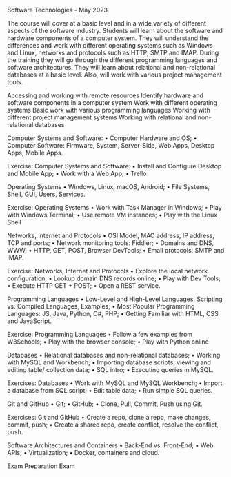 Software Technologies - May 2023

The course will cover at a basic level and in a wide variety of different aspects of the software industry. Students will learn about the software and hardware components of a computer system. They will understand the differences and work with different operating systems such as Windows and Linux, networks and protocols such as HTTP, SMTP and IMAP. During the training they will go through the different programming languages ​​and software architectures. They will learn about relational and non-relational databases at a basic level. Also, will work with various project management tools. 

Accessing and working with remote resources
Identify hardware and software components in a computer system
Work with different operating systems
Basic work with various programming languages
Working with different project management systems
Working with relational and non-relational databases


Computer Systems and Software:
• Computer Hardware and OS;
• Computer Software: Firmware, System, Server-Side, Web Apps, Desktop Apps, Mobile Apps.

Exercise: Computer Systems and Software:
• Install and Configure Desktop and Mobile App;
• Work with a Web App;
• Trello

Operating Systems
• Windows, Linux, macOS, Android;
• File Systems, Shell, GUI, Users, Services.

Exercise: Operating Systems
• Work with Task Manager in Windows;
• Play with Windows Terminal;
• Use remote VM instances;
• Play with the Linux Shell

Networks, Internet and Protocols
• OSI Model, MAC address, IP address, TCP and ports;
• Network monitoring tools: Fiddler;
• Domains and DNS, WWW;
• HTTP, GET, POST, Browser DevTools;
• Email protocols: SMTP and IMAP.

Exercise: Networks, Internet and Protocols
• Explore the local network configuration;
• Lookup domain DNS records online;
• Play with Dev Tools;
• Execute HTTP GET + POST;
• Open a REST service.

Programming Languages
• Low-Level and High-Level Languages, Scripting vs. Compiled Languages, Examples;
• Most Popular Programming Languages: JS, Java, Python, C#, PHP;
• Getting Familiar with HTML, CSS and JavaScript.

Exercise: Programming Languages
• Follow a few examples from W3Schools;
• Play with the browser console;
• Play with Python online


Databases
• Relational databases and non-relational databases;
• Working with MySQL and Workbench;
• Importing database scripts, viewing and editing table/ collection data;
• SQL intro;
• Executing queries in MySQL.

Exercises: Databases
• Work with MySQL and MySQL Workbench;
• Import a database from SQL script;
• Edit table data;
• Run simple SQL queries.

Git and GitHub
• Git;
• GitHub;
• Clone, Pull, Commit, Push using Git.

Exercises: Git and GitHub
• Create a repo, clone a repo, make changes, commit, push;
• Create a shared repo, create conflict, resolve the conflict, push.

Software Architectures and Containers
• Back-End vs. Front-End;
• Web APIs;
• Virtualization;
• Docker, containers and cloud.

Exam Preparation 
Exam 

